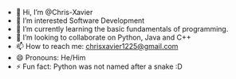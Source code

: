 - 👋 Hi, I’m @Chris-Xavier
- 👀 I’m interested Software Development
- 🌱 I’m currently learning the basic fundamentals of programming.
- 💞️ I’m looking to collaborate on Python, Java and C++
- 📫 How to reach me: chrisxavier1225@gmail.com
- 😄 Pronouns: He/Him
- ⚡ Fun fact: Python was not named after a snake :D

<!---
Chris-Xavier/Chris-Xavier is a ✨ special ✨ repository because its `README.md` (this file) appears on your GitHub profile.
You can click the Preview link to take a look at your changes.
--->
